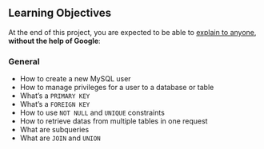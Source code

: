 ## Learning Objectives

At the end of this project, you are expected to be able to [explain to anyone](https://intranet.hbtn.io/rltoken/SXrjP8A_no4j3TMHUC4NBw), **without the help of Google**:

### General

- How to create a new MySQL user
- How to manage privileges for a user to a database or table
- What’s a `PRIMARY KEY`
- What’s a `FOREIGN KEY`
- How to use `NOT NULL` and `UNIQUE` constraints
- How to retrieve datas from multiple tables in one request
- What are subqueries
- What are `JOIN` and `UNION`